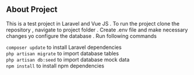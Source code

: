 ## About Project

This is a test project in Laravel and Vue JS . To run the project clone the repository , navigate to project folder .
Create .env file and make necessary changes yo configure the database . Run following commands
 

`composer update` to install Laravel dependencies<br/>
`php artisan migrate` to import database tables<br/>
`php artisan db:seed` to import database mock data<br/>
`npm install` to install npm dependencies 
